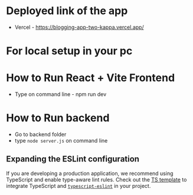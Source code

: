 # Deployed link of the app
- Vercel - https://blogging-app-two-kappa.vercel.app/
  
# For local setup in your pc
# How to Run React + Vite Frontend

- Type on command line - npm run dev

# How to Run backend

- Go to backend folder
- type `node server.js` on command line

## Expanding the ESLint configuration

If you are developing a production application, we recommend using TypeScript and enable type-aware lint rules. Check out the [TS template](https://github.com/vitejs/vite/tree/main/packages/create-vite/template-react-ts) to integrate TypeScript and [`typescript-eslint`](https://typescript-eslint.io) in your project.
